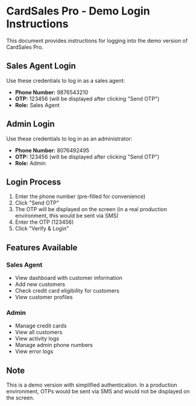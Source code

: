 # CardSales Pro - Demo Login Instructions

This document provides instructions for logging into the demo version of CardSales Pro.

## Sales Agent Login

Use these credentials to log in as a sales agent:

- **Phone Number:** 9876543210
- **OTP:** 123456 (will be displayed after clicking "Send OTP")
- **Role:** Sales Agent

## Admin Login

Use these credentials to log in as an administrator:

- **Phone Number:** 8076492495
- **OTP:** 123456 (will be displayed after clicking "Send OTP")
- **Role:** Admin

## Login Process

1. Enter the phone number (pre-filled for convenience)
2. Click "Send OTP"
3. The OTP will be displayed on the screen (in a real production environment, this would be sent via SMS)
4. Enter the OTP (123456)
5. Click "Verify & Login"

## Features Available

### Sales Agent
- View dashboard with customer information
- Add new customers
- Check credit card eligibility for customers
- View customer profiles

### Admin
- Manage credit cards
- View all customers
- View activity logs
- Manage admin phone numbers
- View error logs

## Note

This is a demo version with simplified authentication. In a production environment, OTPs would be sent via SMS and would not be displayed on the screen.
